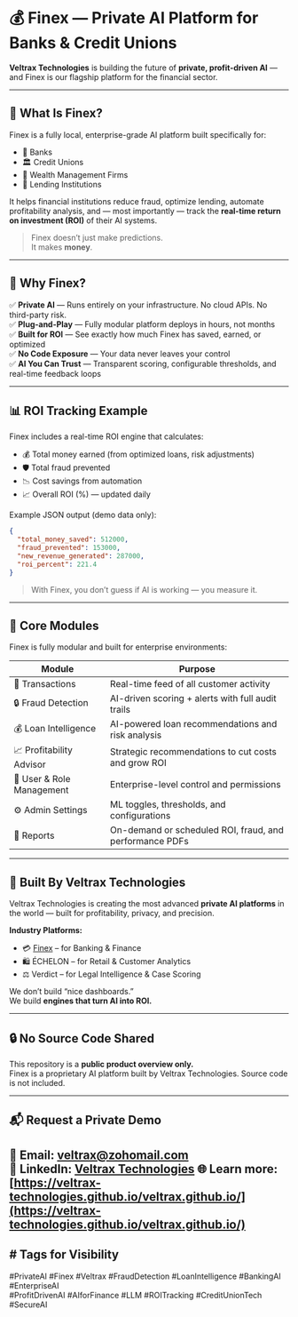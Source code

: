 # 💰 Finex — Private AI Platform for Banks & Credit Unions

**Veltrax Technologies** is building the future of **private, profit-driven AI** — and Finex is our flagship platform for the financial sector.

---

## 🧠 What Is Finex?

Finex is a fully local, enterprise-grade AI platform built specifically for:

- 🏦 Banks
- 🏛️ Credit Unions
- 💸 Wealth Management Firms
- 🧾 Lending Institutions

It helps financial institutions reduce fraud, optimize lending, automate profitability analysis, and — most importantly — track the **real-time return on investment (ROI)** of their AI systems.

> Finex doesn’t just make predictions.  
> It makes **money**.

---

## 🚀 Why Finex?

✅ **Private AI** — Runs entirely on your infrastructure. No cloud APIs. No third-party risk.  
✅ **Plug-and-Play** — Fully modular platform deploys in hours, not months  
✅ **Built for ROI** — See exactly how much Finex has saved, earned, or optimized  
✅ **No Code Exposure** — Your data never leaves your control  
✅ **AI You Can Trust** — Transparent scoring, configurable thresholds, and real-time feedback loops

---

## 📊 ROI Tracking Example

Finex includes a real-time ROI engine that calculates:

- 💰 Total money earned (from optimized loans, risk adjustments)
- 🛡️ Total fraud prevented
- 📉 Cost savings from automation
- 📈 Overall ROI (%) — updated daily

Example JSON output (demo data only):

```json
{
  "total_money_saved": 512000,
  "fraud_prevented": 153000,
  "new_revenue_generated": 287000,
  "roi_percent": 221.4
}
```

> With Finex, you don’t guess if AI is working — you measure it.

---

## 🧩 Core Modules

Finex is fully modular and built for enterprise environments:

| Module                  | Purpose                                                                 |
|--------------------------|-------------------------------------------------------------------------|
| 📑 Transactions           | Real-time feed of all customer activity                                 |
| 🔒 Fraud Detection        | AI-driven scoring + alerts with full audit trails                       |
| 💰 Loan Intelligence      | AI-powered loan recommendations and risk analysis                       |
| 📈 Profitability Advisor  | Strategic recommendations to cut costs and grow ROI                     |
| 👥 User & Role Management | Enterprise-level control and permissions                                |
| ⚙️ Admin Settings         | ML toggles, thresholds, and configurations                              |
| 📄 Reports                | On-demand or scheduled ROI, fraud, and performance PDFs                 |

---

## 🧠 Built By Veltrax Technologies

Veltrax Technologies is creating the most advanced **private AI platforms** in the world — built for profitability, privacy, and precision.

**Industry Platforms:**
- 💳 [Finex](https://github.com/veltrax-public/veltrax-finex-overview) – for Banking & Finance  
- 🛍️ ÉCHELON – for Retail & Customer Analytics  
- ⚖️ Verdict – for Legal Intelligence & Case Scoring  

We don’t build “nice dashboards.”  
We build **engines that turn AI into ROI.**

---

## 🔒 No Source Code Shared

This repository is a **public product overview only.**  
Finex is a proprietary AI platform built by Veltrax Technologies. Source code is not included.

---

## 📬 Request a Private Demo

📩 Email: [veltrax@zohomail.com](mailto:veltrax@zohomail.com)  
🔗 LinkedIn: [Veltrax Technologies](https://linkedin.com/company/veltrax-technologies) 
🌐 Learn more: [https://veltrax-technologies.github.io/veltrax.github.io/](https://veltrax-technologies.github.io/veltrax.github.io/)
---

## # Tags for Visibility

#PrivateAI #Finex #Veltrax #FraudDetection #LoanIntelligence #BankingAI #EnterpriseAI  
#ProfitDrivenAI #AIforFinance #LLM #ROITracking #CreditUnionTech #SecureAI
